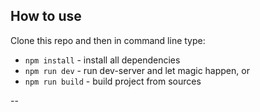 ## How to use

Clone this repo and then in command line type:

- `npm install` - install all dependencies
- `npm run dev` - run dev-server and let magic happen, or
- `npm run build` - build project from sources

--
